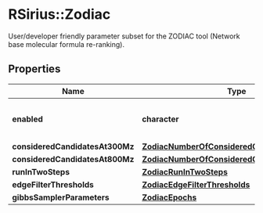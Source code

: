 # RSirius::Zodiac

User/developer friendly parameter subset for the ZODIAC tool (Network base molecular formula re-ranking).

## Properties
Name | Type | Description | Notes
------------ | ------------- | ------------- | -------------
**enabled** | **character** | tags whether the tool is enabled | [optional] 
**consideredCandidatesAt300Mz** | [**ZodiacNumberOfConsideredCandidatesAt300Mz**](ZodiacNumberOfConsideredCandidatesAt300Mz.md) |  | [optional] 
**consideredCandidatesAt800Mz** | [**ZodiacNumberOfConsideredCandidatesAt800Mz**](ZodiacNumberOfConsideredCandidatesAt800Mz.md) |  | [optional] 
**runInTwoSteps** | [**ZodiacRunInTwoSteps**](ZodiacRunInTwoSteps.md) |  | [optional] 
**edgeFilterThresholds** | [**ZodiacEdgeFilterThresholds**](ZodiacEdgeFilterThresholds.md) |  | [optional] 
**gibbsSamplerParameters** | [**ZodiacEpochs**](ZodiacEpochs.md) |  | [optional] 



